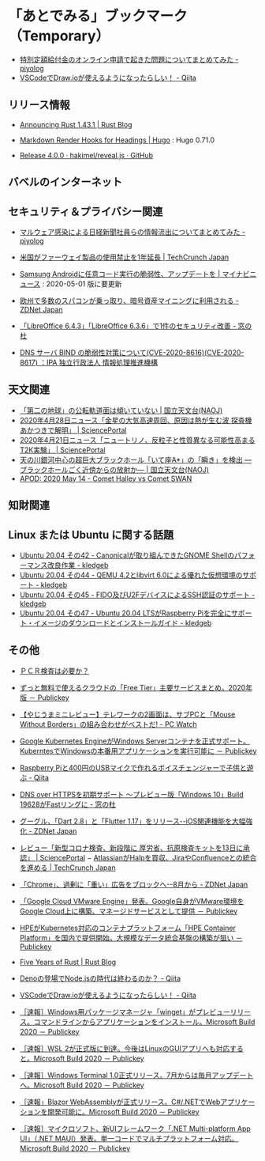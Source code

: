 # 「あとでみる」ブックマーク（Temporary）

- [特別定額給付金のオンライン申請で起きた問題についてまとめてみた - piyolog](https://piyolog.hatenadiary.jp/entry/2020/05/20/183407)
- [VSCodeでDraw.ioが使えるようになったらしい！ - Qiita](https://qiita.com/riku-shiru/items/5ab7c5aecdfea323ec4e)


## リリース情報

- [Announcing Rust 1.43.1 | Rust Blog](https://blog.rust-lang.org/2020/05/07/Rust.1.43.1.html)

- [Markdown Render Hooks for Headings | Hugo](https://gohugo.io/news/0.71.0-relnotes/) : Hugo 0.71.0
- [Release 4.0.0 · hakimel/reveal.js · GitHub](https://github.com/hakimel/reveal.js/releases/tag/4.0.0)

## バベルのインターネット


## セキュリティ＆プライバシー関連

- [マルウェア感染による日経新聞社員らの情報流出についてまとめてみた - piyolog](https://piyolog.hatenadiary.jp/entry/2020/05/13/174643)
- [米国がファーウェイ製品の使用禁止を1年延長  |  TechCrunch Japan](https://jp.techcrunch.com/2020/05/15/2020-05-14-trump-adds-another-year-to-huawei-zte-ban/)

- [Samsung Androidに任意コード実行の脆弱性、アップデートを | マイナビニュース](https://news.mynavi.jp/article/20200517-1036720/) : 2020-05-01 版に要更新
- [欧州で多数のスパコンが乗っ取り、暗号資産マイニングに利用される - ZDNet Japan](https://japan.zdnet.com/article/35153915/)
- [「LibreOffice 6.4.3」「LibreOffice 6.3.6」で1件のセキュリティ改善 - 窓の杜](https://forest.watch.impress.co.jp/docs/news/1253184.html)
- [DNS サーバ BIND の脆弱性対策について(CVE-2020-8616)(CVE-2020-8617) ：IPA 独立行政法人 情報処理推進機構](https://www.ipa.go.jp/security/ciadr/vul/alert20200520.html)

## 天文関連

- [「第二の地球」の公転軌道面は傾いていない | 国立天文台(NAOJ)](https://www.nao.ac.jp/news/science/2020/20200514-abc.html)
- [2020年4月28日ニュース「金星の大気高速周回、原因は熱が生む波 探査機あかつきで解明」 | SciencePortal](https://scienceportal.jst.go.jp/news/newsflash_review/newsflash/2020/04/20200428_01.html)
- [2020年4月21日ニュース「ニュートリノ、反粒子と性質異なる可能性高まる T2K実験」 | SciencePortal](https://scienceportal.jst.go.jp/news/newsflash_review/newsflash/2020/04/20200421_01.html)
- [天の川銀河中心の超巨大ブラックホール「いて座A*」の「瞬き」を検出 ―ブラックホールごく近傍からの放射か― | 国立天文台(NAOJ)](https://www.nao.ac.jp/news/science/2020/20200511-alma.html)
- [APOD: 2020 May 14 - Comet Halley vs Comet SWAN](https://apod.nasa.gov/apod/ap200514.html)

## 知財関連


## Linux または Ubuntu に関する話題

- [Ubuntu 20.04 その42 - Canonicalが取り組んできたGNOME Shellのパフォーマンス改良作業 - kledgeb](https://kledgeb.blogspot.com/2020/05/ubuntu-2004-42-canonicalgnome-shell.html)
- [Ubuntu 20.04 その44 - QEMU 4.2とlibvirt 6.0による優れた仮想環境のサポート - kledgeb](https://kledgeb.blogspot.com/2020/05/ubuntu-2004-44-qemu-42libvirt-60.html)
- [Ubuntu 20.04 その45 - FIDO及びU2FデバイスによるSSH認証のサポート - kledgeb](https://kledgeb.blogspot.com/2020/05/ubuntu-2004-45-fidou2fssh.html)
- [Ubuntu 20.04 その47 - Ubuntu 20.04 LTSがRaspberry Piを完全にサポート・イメージのダウンロードとインストールガイド  - kledgeb](https://kledgeb.blogspot.com/2020/05/ubuntu-2004-47-ubuntu-2004-ltsraspberry.html)

## その他

- [ＰＣＲ検査は必要か？](https://www.yushoukai.org/blog/pcr)
- [ずっと無料で使えるクラウドの「Free Tier」主要サービスまとめ。2020年版 － Publickey](https://www.publickey1.jp/blog/20/free_tier2020.html)
- [【やじうまミニレビュー】テレワークの2画面は、サブPCと「Mouse Without Borders」の組み合わせがベストだ!  - PC Watch](https://pc.watch.impress.co.jp/docs/column/yajiuma-mini-review/1252/116/index.html)
- [Google Kubernetes EngineがWindows Serverコンテナを正式サポート。KuberntesでWindowsの本番用アプリケーションを実行可能に － Publickey](https://www.publickey1.jp/blog/20/google_kubernetes_enginewindows_serverkubernteswindows.html)
- [Raspberry Piと400円のUSBマイクで作れるボイスチェンジャーで子供と遊ぶ - Qiita](https://qiita.com/Nabeshin/items/5a904fe0baf76a9bf651)
- [DNS over HTTPSを初期サポート ～プレビュー版「Windows 10」Build 19628がFastリングに - 窓の杜](https://forest.watch.impress.co.jp/docs/news/1252334.html)
- [グーグル、「Dart 2.8」と「Flutter 1.17」をリリース--iOS関連機能を大幅強化 - ZDNet Japan](https://japan.zdnet.com/article/35153403/)
- [レビュー「新型コロナ検査、新段階に 厚労省、抗原検査キットを13日に承認」 | SciencePortal](https://scienceportal.jst.go.jp/news/newsflash_review/review/2020/05/20200512_01.html)
− [AtlassianがHalpを買収、JiraやConfluenceとの統合を進める  |  TechCrunch Japan](https://jp.techcrunch.com/2020/05/15/2020-05-12-atlassian-acquires-halp-to-bring-slack-integration-to-the-forefront/)
- [「Chrome」、過剰に「重い」広告をブロックへ--8月から - ZDNet Japan](https://japan.zdnet.com/article/35153802/)
- [「Google Cloud VMware Engine」発表。Google自身がVMware環境をGoogle Cloud上に構築、マネージドサービスとして提供 － Publickey](https://www.publickey1.jp/blog/20/google_cloud_vmware_enginegooglevmwaregoogle_cloud.html)
- [HPEがKubernetes対応のコンテナプラットフォーム「HPE Container Platform」を国内で提供開始。大規模なデータ統合基盤の構築が狙い － Publickey](https://www.publickey1.jp/blog/20/hpekuberneteshpe_container_platform.html)
- [Five Years of Rust | Rust Blog](https://blog.rust-lang.org/2020/05/15/five-years-of-rust.html)

- [Denoの登場でNode.jsの時代は終わるのか？ - Qiita](https://qiita.com/so99ynoodles/items/c3ba2a528052827e3b3c)
- [VSCodeでDraw.ioが使えるようになったらしい！ - Qiita](https://qiita.com/riku-shiru/items/5ab7c5aecdfea323ec4e)
- [［速報］Windows用パッケージマネージャ「winget」がプレビューリリース。コマンドラインからアプリケーションをインストール。Microsoft Build 2020 － Publickey](https://www.publickey1.jp/blog/20/windowswingetmicrosoft_build_2020.html)
- [［速報］WSL 2が正式版に到達。今後はLinuxのGUIアプリへも対応すると。Microsoft Build 2020 － Publickey](https://www.publickey1.jp/blog/20/wsl_2linuxguimicrosoft_build_2020.html)
- [［速報］Windows Terminal 1.0正式リリース。7月からは毎月アップデートへ。Microsoft Build 2020 － Publickey](https://www.publickey1.jp/blog/20/windows_terminal_107microsoft_build_2020.html)
- [［速報」Blazor WebAssemblyが正式リリース。C#/.NETでWebアプリケーションを開発可能に。Microsoft Build 2020 － Publickey](https://www.publickey1.jp/blog/20/blazor_webassemblycnetwebmicrosoft_build_2020.html)
- [［速報］マイクロソフト、新UIフレームワーク「.NET Multi-platform App UI」（.NET MAUI）発表。単一コードでマルチプラットフォーム対応。Microsoft Build 2020 － Publickey](https://www.publickey1.jp/blog/20/uinet_multi-platform_app_uinet_mauimicrosoft_build_2020.html)

<!-- eof -->
